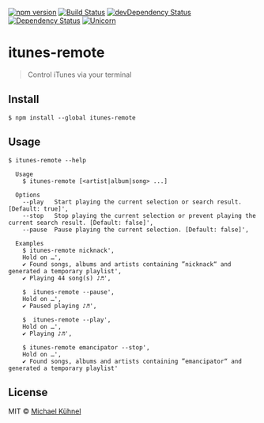 [![npm version](https://badge.fury.io/js/itunes-remote.svg)](http://badge.fury.io/js/itunes-remote) [![Build Status](https://travis-ci.org/mischah/itunes-remote.svg)](https://travis-ci.org/mischah/itunes-remote) [![devDependency Status](https://david-dm.org/mischah/itunes-remote/dev-status.svg)](https://david-dm.org/mischah/itunes-remote#info=devDependencies)  [![Dependency Status](https://david-dm.org/mischah/itunes-remote/status.svg)](https://david-dm.org/mischah/itunes-remote#info=Dependencies) [![Unicorn](https://img.shields.io/badge/unicorn-approved-ff69b4.svg?style=flat)](https://www.youtube.com/watch?v=Sm368W0OsHo) 

# itunes-remote

> Control iTunes via your terminal


## Install

```
$ npm install --global itunes-remote
```


## Usage

```
$ itunes-remote --help

  Usage
    $ itunes-remote [<artist|album|song> ...]
  
  Options
    --play   Start playing the current selection or search result. [Default: true]',
    --stop   Stop playing the current selection or prevent playing the current search result. [Default: false]',
    --pause  Pause playing the current selection. [Default: false]',
  
  Examples
    $ itunes-remote nicknack',
    Hold on …',
    ✔ Found songs, albums and artists containing ”nicknack“ and generated a temporary playlist',
    ✔ Playing 44 song(s) ♪♬',

    $  itunes-remote --pause',
    Hold on …',
    ✔ Paused playing ♪♬',

    $  itunes-remote --play',
    Hold on …',
    ✔ Playing ♪♬',

    $ itunes-remote emancipator --stop',
    Hold on …',
    ✔ Found songs, albums and artists containing ”emancipator“ and generated a temporary playlist'
```


## License

MIT © [Michael Kühnel](http://michael-kuehnel.de)
